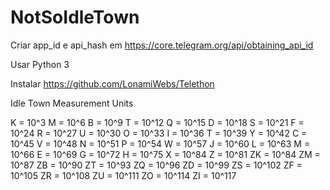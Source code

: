 # NotSoIdleTown

Criar app_id e api_hash em https://core.telegram.org/api/obtaining_api_id

Usar Python 3

Instalar https://github.com/LonamiWebs/Telethon



Idle Town
Measurement Units


 K = 10^3
 M = 10^6
 B = 10^9
 T = 10^12
 Q = 10^15
 D = 10^18
 S = 10^21
 F = 10^24
 R = 10^27
 U = 10^30
 O = 10^33
 I = 10^36
 T = 10^39
 Y = 10^42
 C = 10^45
 V = 10^48
 N = 10^51
 P = 10^54
 W = 10^57
 J = 10^60
 L = 10^63
 M = 10^66
 E = 10^69
 G = 10^72
 H = 10^75
 X = 10^84
 Z = 10^81
ZK = 10^84
ZM = 10^87
ZB = 10^90
ZT = 10^93
ZQ = 10^96
ZD = 10^99
ZS = 10^102
ZF = 10^105
ZR = 10^108
ZU = 10^111
ZO = 10^114
ZI = 10^117
